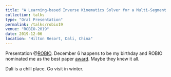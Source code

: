 ```yaml
---
title: "A Learning-based Inverse Kinematics Solver for a Multi-Segment Continuum Robot in Robot-Independent Mapping"
collection: talks
type: "Oral Presentation"
permalink: /talks/robio19
venue: "ROBIO-2019"
date: 2019-12-06
location: "Hilton Resort, Dali, China"
---
```


Presentation @[ROBIO](https://www.robio.org/). December 6 happens to be my birthday and ROBIO nominated me as the best paper [award](https://www.polyu.edu.hk/me/me-phd-student-awarded-best-paper-finalist-in-robio-2019/). Maybe they knew it all.


Dali is a chill place. Go visit in winter.

